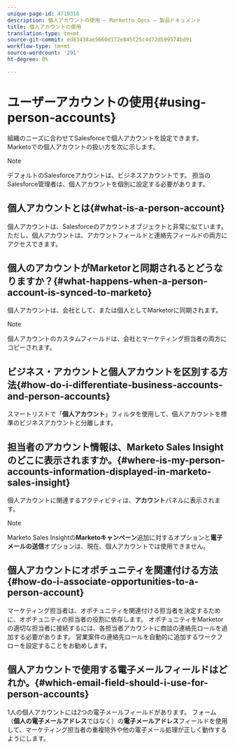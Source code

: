```yaml
---
unique-page-id: 4719316
description: 個人アカウントの使用 — Marketto Docs — 製品ドキュメント
title: 個人アカウントの使用
translation-type: tm+mt
source-git-commit: ed83438ae5660d172e845f25c4d72d599574bd91
workflow-type: tm+mt
source-wordcount: '291'
ht-degree: 0%

---
```



# ユーザーアカウントの使用{#using-person-accounts}

組織のニーズに合わせてSalesforceで個人アカウントを設定できます。 Marketoでの個人アカウントの扱い方を次に示します。

>[!NOTE]
>
>デフォルトのSalesforceアカウントは、ビジネスアカウントです。 担当のSalesforce管理者は、個人アカウントを個別に設定する必要があります。

## 個人アカウントとは{#what-is-a-person-account}

個人アカウントは、Salesforceのアカウントオブジェクトと非常に似ています。 ただし、個人アカウントは、アカウントフィールドと連絡先フィールドの両方にアクセスできます。

## 個人のアカウントがMarketorと同期されるとどうなりますか？{#what-happens-when-a-person-account-is-synced-to-marketo}

個人アカウントは、会社として、または個人としてMarketorに同期されます。

>[!NOTE]
>
>個人アカウントのカスタムフィールドは、会社とマーケティング担当者の両方にコピーされます。

## ビジネス・アカウントと個人アカウントを区別する方法{#how-do-i-differentiate-business-accounts-and-person-accounts}

スマートリストで「**個人アカウント**」フィルタを使用して、個人アカウントを標準のビジネスアカウントと分離します。

## 担当者のアカウント情報は、Marketo Sales Insightのどこに表示されますか。{#where-is-my-person-accounts-information-displayed-in-marketo-sales-insight}

個人アカウントに関連するアクティビティは、**アカウント**&#x200B;パネルに表示されます。

>[!NOTE]
>
>Marketo Sales Insightの&#x200B;**Marketoキャンペーン**&#x200B;追加に対するオプションと&#x200B;**電子メールの送信**&#x200B;オプションは、現在、個人アカウントでは使用できません。

## 個人アカウントにオポチュニティを関連付ける方法{#how-do-i-associate-opportunities-to-a-person-account}

マーケティング担当者は、オポチュニティを関連付ける担当者を決定するために、オポチュニティの担当者の役割に依存します。 オポチュニティをMarketorの適切な担当者に接続するには、各担当者アカウントに商談の連絡先ロールを追加する必要があります。 営業案件の連絡先ロールを自動的に追加するワークフローを設定することをお勧めします。

## 個人アカウントで使用する電子メールフィールドはどれか。{#which-email-field-should-i-use-for-person-accounts}

1人の個人アカウントには2つの電子メールフィールドがあります。 フォーム（**個人の電子メールアドレス**&#x200B;ではなく）の&#x200B;**電子メールアドレス**&#x200B;フィールドを使用して、マーケティング担当者の重複除外や他の電子メール処理が正しく動作するようにします。
